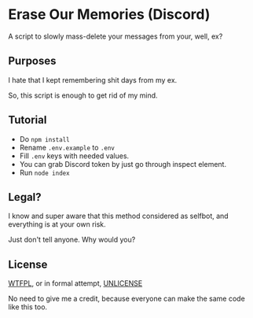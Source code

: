 # Erase Our Memories (Discord)
A script to slowly mass-delete your messages from your, well, ex?

## Purposes
I hate that I kept remembering shit days from my ex.

So, this script is enough to get rid of my mind.

## Tutorial
- Do `npm install`
- Rename `.env.example` to `.env`
- Fill `.env` keys with needed values.
- You can grab Discord token by just go through inspect element.
- Run `node index`

## Legal?
I know and super aware that this method considered as selfbot, and everything is at your own risk.

Just don't tell anyone. Why would you?

## License
[WTFPL](http://www.wtfpl.net/), or in formal attempt, [UNLICENSE](https://unlicense.org/)

No need to give me a credit, because everyone can make the same code like this too.
